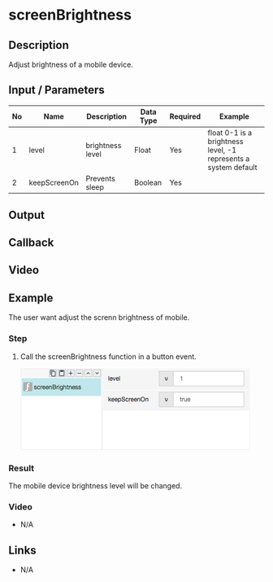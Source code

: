 
# screenBrightness

## Description

Adjust brightness of a mobile device.

## Input / Parameters

| No | Name | Description | Data Type | Required | Example |
| ------ | ------ | ------ |------ | ------ | ------ |
| 1 | level | brightness level | Float | Yes | float 0-1 is a brightness level, -1 represents a system default |
| 2 | keepScreenOn | Prevents sleep | Boolean | Yes | |

## Output

## Callback

## Video

## Example

The user want adjust the screnn brightness of mobile.

### Step

1. Call the screenBrightness function in a button event.

    ![](../../../../document/function/Device/screenBrightness/screenBrightness-step-1.png?raw=true)
    
### Result

The mobile device brightness level will be changed.

### Video

- N/A
<!--[![Video](http://i.imgur.com/Ot5DWAW.png)](https://youtu.be/StTqXEQ2l-Y?t=35s)-->

## Links

- N/A